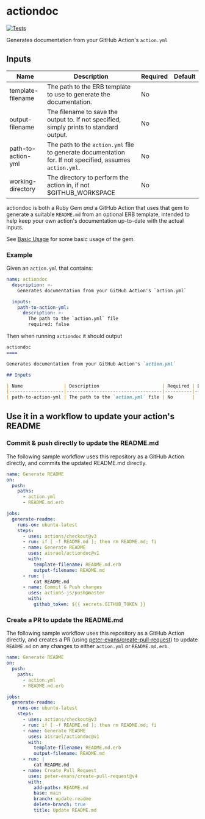 actiondoc
====

[![Tests](https://github.com/aisrael/actiondoc/actions/workflows/tests.yml/badge.svg)](https://github.com/aisrael/actiondoc/actions/workflows/tests.yml)

Generates documentation from your GitHub Action's `action.yml`

## Inputs

| Name               | Description                                                                                              | Required | Default |
|--------------------|----------------------------------------------------------------------------------------------------------|----------|---------|
| template-filename  | The path to the ERB template to use to generate the documentation.                                       | No       |         |
| output-filename    | The filename to save the output to. If not specified, simply prints to standard output.                  | No       |         |
| path-to-action-yml | The path to the `action.yml` file to generate documentation for. If not specified, assumes `action.yml`. | No       |         |
| working-directory  | The directory to perform the action in, if not $GITHUB_WORKSPACE                                         | No       |         |

actiondoc is both a Ruby Gem _and_ a GitHub Action that uses that gem to generate a suitable `README.md` from
an optional ERB template, intended to help keep your own action's documentation up-to-date with the actual inputs.

See [Basic Usage](features/basic_usage.feature) for some basic usage of the gem.

### Example

Given an `action.yml` that contains:

```yaml
name: actiondoc
  description: >-
    Generates documentation from your GitHub Action's `action.yml`

  inputs:
    path-to-action-yml:
      description: >-
        The path to the `action.yml` file
        required: false
```

Then when running `actiondoc` it should output

```markdown
actiondoc
====

Generates documentation from your GitHub Action's `action.yml`

## Inputs

| Name               | Description                       | Required | Default |
|--------------------|-----------------------------------|----------|---------|
| path-to-action-yml | The path to the `action.yml` file | No       |         |
```

## Use it in a workflow to update your action's README

### Commit & push directly to update the README.md

The following sample workflow uses this repository as a GitHub Action directly, and commits the updated
README.md directly.


```yaml
name: Generate README
on:
  push:
    paths:
      - action.yml
      - README.md.erb

jobs:
  generate-readme:
    runs-on: ubuntu-latest
    steps:
      - uses: actions/checkout@v3
      - run: if [ -f README.md ]; then rm README.md; fi
      - name: Generate README
        uses: aisrael/actiondoc@v1
        with:
          template-filename: README.md.erb
          output-filename: README.md
      - run: |
          cat README.md
      - name: Commit & Push changes
        uses: actions-js/push@master
        with:
          github_token: ${{ secrets.GITHUB_TOKEN }}
```


### Create a PR to update the README.md

The following sample workflow uses this repository as a GitHub Action directly, and creates a PR (using
[peter-evans/create-pull-request](https://github.com/peter-evans/create-pull-request)) to
update `README.md` on any changes to either `action.yml` or `README.md.erb`.


```yaml
name: Generate README
on:
  push:
    paths:
      - action.yml
      - README.md.erb

jobs:
  generate-readme:
    runs-on: ubuntu-latest
    steps:
      - uses: actions/checkout@v3
      - run: if [ -f README.md ]; then rm README.md; fi
      - name: Generate README
        uses: aisrael/actiondoc@v1
        with:
          template-filename: README.md.erb
          output-filename: README.md
      - run: |
          cat README.md
      - name: Create Pull Request
        uses: peter-evans/create-pull-request@v4
        with:
          add-paths: README.md
          base: main
          branch: update-readme
          delete-branch: true
          title: Update README.md
```
